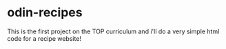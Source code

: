 # odin-recipes
This is the first project on the TOP curriculum and i'll do a very simple html code for a recipe website!